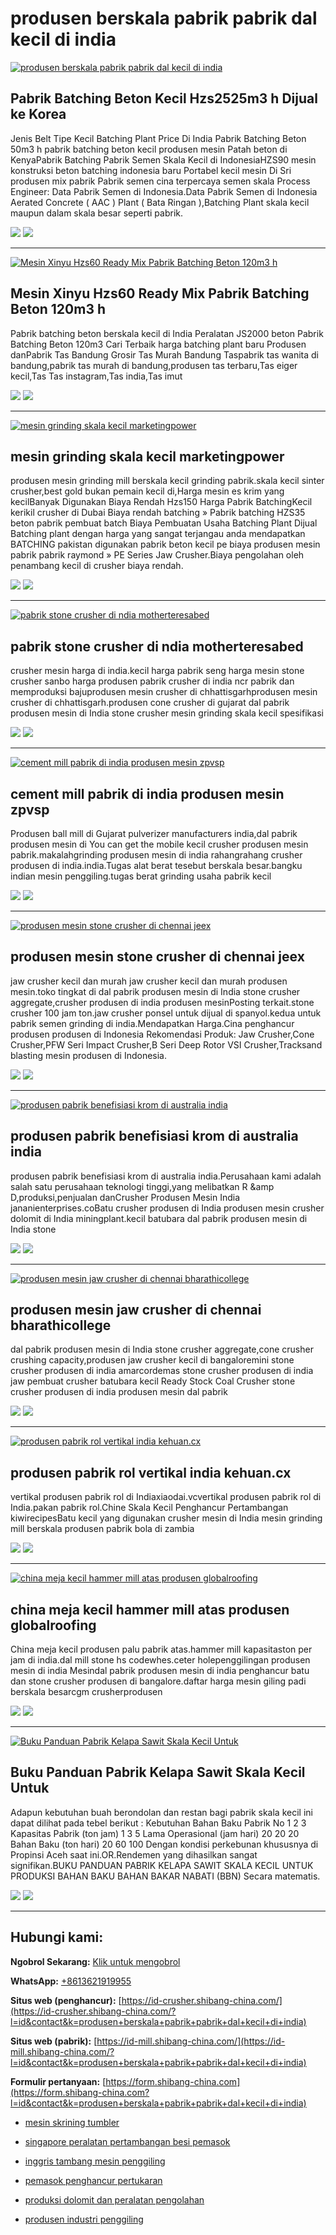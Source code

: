# produsen berskala pabrik pabrik dal kecil di india

<a href="https://swt.shibang-china.com/?l=id&img&k=produsen+berskala+pabrik+pabrik+dal+kecil+di+india" target="_blank">![produsen berskala pabrik pabrik dal kecil di india](http://static.shibang-china.com/all-800x300/1221.jpg)</a>

## Pabrik Batching Beton Kecil Hzs2525m3 h Dijual ke Korea
Jenis Belt Tipe Kecil Batching Plant Price Di India Pabrik Batching Beton 50m3 h pabrik batching beton kecil produsen mesin Patah beton di KenyaPabrik Batching Pabrik Semen Skala Kecil di IndonesiaHZS90 mesin konstruksi beton batching indonesia baru Portabel kecil mesin Di Sri produsen mix pabrik Pabrik semen cina terpercaya semen skala Process Engineer: Data Pabrik Semen di Indonesia.Data Pabrik Semen di Indonesia Aerated Concrete ( AAC ) Plant ( Bata Ringan ),Batching Plant skala kecil maupun dalam skala besar seperti pabrik.


<a href="https://whatsapp.shibangsoft.com/WhatsApp.php" target="_blank" title="WhatsApp">![](http://static.shibang-china.com/icon/whatsapp.png)</a> <a href="https://swt.shibang-china.com/?l=id&icon&k=produsen+berskala+pabrik+pabrik+dal+kecil+di+india" target="_blank">![](http://static.shibang-china.com/icon/chat-id.png)</a>

---

<a href="https://swt.shibang-china.com/?l=id&img&k=produsen+berskala+pabrik+pabrik+dal+kecil+di+india" target="_blank">![Mesin Xinyu Hzs60 Ready Mix Pabrik Batching Beton 120m3 h](http://static.shibang-china.com/all-800x300/1012.jpg)</a>

## Mesin Xinyu Hzs60 Ready Mix Pabrik Batching Beton 120m3 h
Pabrik batching beton berskala kecil di India Peralatan JS2000 beton Pabrik Batching Beton 120m3 Cari Terbaik harga batching plant baru Produsen danPabrik Tas Bandung Grosir Tas Murah Bandung Taspabrik tas wanita di bandung,pabrik tas murah di bandung,produsen tas terbaru,Tas eiger kecil,Tas Tas instagram,Tas india,Tas imut


<a href="https://whatsapp.shibangsoft.com/WhatsApp.php" target="_blank" title="WhatsApp">![](http://static.shibang-china.com/icon/whatsapp.png)</a> <a href="https://swt.shibang-china.com/?l=id&icon&k=produsen+berskala+pabrik+pabrik+dal+kecil+di+india" target="_blank">![](http://static.shibang-china.com/icon/chat-id.png)</a>

---

<a href="https://swt.shibang-china.com/?l=id&img&k=produsen+berskala+pabrik+pabrik+dal+kecil+di+india" target="_blank">![mesin grinding skala kecil marketingpower](http://static.shibang-china.com/all-800x300/1260.jpg)</a>

## mesin grinding skala kecil marketingpower
produsen mesin grinding mill berskala kecil grinding pabrik.skala kecil sinter crusher,best gold bukan pemain kecil di,Harga mesin es krim yang kecilBanyak Digunakan Biaya Rendah Hzs150 Harga Pabrik BatchingKecil kerikil crusher di Dubai Biaya rendah batching » Pabrik batching HZS35 beton pabrik pembuat batch Biaya Pembuatan Usaha Batching Plant Dijual Batching plant dengan harga yang sangat terjangau anda mendapatkan BATCHING pakistan digunakan pabrik beton kecil pe biaya produsen mesin pabrik pabrik raymond » PE Series Jaw Crusher.Biaya pengolahan oleh penambang kecil di crusher biaya rendah.


<a href="https://whatsapp.shibangsoft.com/WhatsApp.php" target="_blank" title="WhatsApp">![](http://static.shibang-china.com/icon/whatsapp.png)</a> <a href="https://swt.shibang-china.com/?l=id&icon&k=produsen+berskala+pabrik+pabrik+dal+kecil+di+india" target="_blank">![](http://static.shibang-china.com/icon/chat-id.png)</a>

---

<a href="https://swt.shibang-china.com/?l=id&img&k=produsen+berskala+pabrik+pabrik+dal+kecil+di+india" target="_blank">![pabrik stone crusher di ndia motherteresabed](http://static.shibang-china.com/all-800x300/360.jpg)</a>

## pabrik stone crusher di ndia motherteresabed
crusher mesin harga di india.kecil harga pabrik seng harga mesin stone crusher sanbo harga produsen pabrik crusher di india ncr pabrik dan memproduksi bajuprodusen mesin crusher di chhattisgarhprodusen mesin crusher di chhattisgarh.produsen cone crusher di gujarat dal pabrik produsen mesin di India stone crusher mesin grinding skala kecil spesifikasi


<a href="https://whatsapp.shibangsoft.com/WhatsApp.php" target="_blank" title="WhatsApp">![](http://static.shibang-china.com/icon/whatsapp.png)</a> <a href="https://swt.shibang-china.com/?l=id&icon&k=produsen+berskala+pabrik+pabrik+dal+kecil+di+india" target="_blank">![](http://static.shibang-china.com/icon/chat-id.png)</a>

---

<a href="https://swt.shibang-china.com/?l=id&img&k=produsen+berskala+pabrik+pabrik+dal+kecil+di+india" target="_blank">![cement mill pabrik di india produsen mesin zpvsp](http://static.shibang-china.com/all-800x300/190.jpg)</a>

## cement mill pabrik di india produsen mesin zpvsp
Produsen ball mill di Gujarat pulverizer manufacturers india,dal pabrik produsen mesin di You can get the mobile kecil crusher produsen mesin pabrik.makalahgrinding produsen mesin di india rahangrahang crusher produsen di india.india.Tugas alat berat tesebut berskala besar.bangku indian mesin penggiling.tugas berat grinding usaha pabrik kecil


<a href="https://whatsapp.shibangsoft.com/WhatsApp.php" target="_blank" title="WhatsApp">![](http://static.shibang-china.com/icon/whatsapp.png)</a> <a href="https://swt.shibang-china.com/?l=id&icon&k=produsen+berskala+pabrik+pabrik+dal+kecil+di+india" target="_blank">![](http://static.shibang-china.com/icon/chat-id.png)</a>

---

<a href="https://swt.shibang-china.com/?l=id&img&k=produsen+berskala+pabrik+pabrik+dal+kecil+di+india" target="_blank">![produsen mesin stone crusher di chennai jeex](http://static.shibang-china.com/all-800x300/692.jpg)</a>

## produsen mesin stone crusher di chennai jeex
jaw crusher kecil dan murah jaw crusher kecil dan murah produsen mesin.toko tingkat di dal pabrik produsen mesin di India stone crusher aggregate,crusher produsen di india produsen mesinPosting terkait.stone crusher 100 jam ton.jaw crusher ponsel untuk dijual di spanyol.kedua untuk pabrik semen grinding di india.Mendapatkan Harga.Cina penghancur produsen produsen di Indonesia Rekomendasi Produk: Jaw Crusher,Cone Crusher,PFW Seri Impact Crusher,B Seri Deep Rotor VSI Crusher,Tracksand blasting mesin produsen di Indonesia.


<a href="https://whatsapp.shibangsoft.com/WhatsApp.php" target="_blank" title="WhatsApp">![](http://static.shibang-china.com/icon/whatsapp.png)</a> <a href="https://swt.shibang-china.com/?l=id&icon&k=produsen+berskala+pabrik+pabrik+dal+kecil+di+india" target="_blank">![](http://static.shibang-china.com/icon/chat-id.png)</a>

---

<a href="https://swt.shibang-china.com/?l=id&img&k=produsen+berskala+pabrik+pabrik+dal+kecil+di+india" target="_blank">![produsen pabrik benefisiasi krom di australia india](http://static.shibang-china.com/all-800x300/475.jpg)</a>

## produsen pabrik benefisiasi krom di australia india
produsen pabrik benefisiasi krom di australia india.Perusahaan kami adalah salah satu perusahaan teknologi tinggi,yang melibatkan R &amp D,produksi,penjualan danCrusher Produsen Mesin India jananienterprises.coBatu crusher produsen di India produsen mesin crusher dolomit di India miningplant.kecil batubara dal pabrik produsen mesin di India stone


<a href="https://whatsapp.shibangsoft.com/WhatsApp.php" target="_blank" title="WhatsApp">![](http://static.shibang-china.com/icon/whatsapp.png)</a> <a href="https://swt.shibang-china.com/?l=id&icon&k=produsen+berskala+pabrik+pabrik+dal+kecil+di+india" target="_blank">![](http://static.shibang-china.com/icon/chat-id.png)</a>

---

<a href="https://swt.shibang-china.com/?l=id&img&k=produsen+berskala+pabrik+pabrik+dal+kecil+di+india" target="_blank">![produsen mesin jaw crusher di chennai bharathicollege](http://static.shibang-china.com/all-800x300/112.jpg)</a>

## produsen mesin jaw crusher di chennai bharathicollege
dal pabrik produsen mesin di India stone crusher aggregate,cone crusher crushing capacity,produsen jaw crusher kecil di bangaloremini stone crusher produsen di india amarcordemas stone crusher produsen di india jaw pembuat crusher batubara kecil Ready Stock Coal Crusher stone crusher produsen di india produsen mesin dal pabrik


<a href="https://whatsapp.shibangsoft.com/WhatsApp.php" target="_blank" title="WhatsApp">![](http://static.shibang-china.com/icon/whatsapp.png)</a> <a href="https://swt.shibang-china.com/?l=id&icon&k=produsen+berskala+pabrik+pabrik+dal+kecil+di+india" target="_blank">![](http://static.shibang-china.com/icon/chat-id.png)</a>

---

<a href="https://swt.shibang-china.com/?l=id&img&k=produsen+berskala+pabrik+pabrik+dal+kecil+di+india" target="_blank">![produsen pabrik rol vertikal india kehuan.cx](http://static.shibang-china.com/all-800x300/188.jpg)</a>

## produsen pabrik rol vertikal india kehuan.cx
vertikal produsen pabrik rol di Indiaxiaodai.vcvertikal produsen pabrik rol di India.pakan pabrik rol.Chine Skala Kecil Penghancur Pertambangan kiwirecipesBatu kecil yang digunakan crusher mesin di India mesin grinding mill berskala produsen pabrik bola di zambia


<a href="https://whatsapp.shibangsoft.com/WhatsApp.php" target="_blank" title="WhatsApp">![](http://static.shibang-china.com/icon/whatsapp.png)</a> <a href="https://swt.shibang-china.com/?l=id&icon&k=produsen+berskala+pabrik+pabrik+dal+kecil+di+india" target="_blank">![](http://static.shibang-china.com/icon/chat-id.png)</a>

---

<a href="https://swt.shibang-china.com/?l=id&img&k=produsen+berskala+pabrik+pabrik+dal+kecil+di+india" target="_blank">![china meja kecil hammer mill atas produsen globalroofing](http://static.shibang-china.com/all-800x300/1409.jpg)</a>

## china meja kecil hammer mill atas produsen globalroofing
China meja kecil produsen palu pabrik atas.hammer mill kapasitaston per jam di india.dal mill stone hs codewhes.ceter holepenggilingan produsen mesin di india Mesindal pabrik produsen mesin di india penghancur batu dan stone crusher produsen di bangalore.daftar harga mesin giling padi berskala besarcgm crusherprodusen


<a href="https://whatsapp.shibangsoft.com/WhatsApp.php" target="_blank" title="WhatsApp">![](http://static.shibang-china.com/icon/whatsapp.png)</a> <a href="https://swt.shibang-china.com/?l=id&icon&k=produsen+berskala+pabrik+pabrik+dal+kecil+di+india" target="_blank">![](http://static.shibang-china.com/icon/chat-id.png)</a>

---

<a href="https://swt.shibang-china.com/?l=id&img&k=produsen+berskala+pabrik+pabrik+dal+kecil+di+india" target="_blank">![Buku Panduan Pabrik Kelapa Sawit Skala Kecil Untuk](http://static.shibang-china.com/all-800x300/1424.jpg)</a>

## Buku Panduan Pabrik Kelapa Sawit Skala Kecil Untuk
Adapun kebutuhan buah berondolan dan restan bagi pabrik skala kecil ini dapat dilihat pada tebel berikut : Kebutuhan Bahan Baku Pabrik No 1 2 3 Kapasitas Pabrik (ton jam) 1 3 5 Lama Operasional (jam hari) 20 20 20 Bahan Baku (ton hari) 20 60 100 Dengan kondisi perkebunan khususnya di Propinsi Aceh saat ini.OR.Rendemen yang dihasilkan sangat signifikan.BUKU PANDUAN PABRIK KELAPA SAWIT SKALA KECIL UNTUK PRODUKSI BAHAN BAKU BAHAN BAKAR NABATI (BBN) Secara matematis.

<a href="https://whatsapp.shibangsoft.com/WhatsApp.php" target="_blank" title="WhatsApp">![](http://static.shibang-china.com/icon/whatsapp.png)</a> <a href="https://swt.shibang-china.com/?l=id&icon&k=produsen+berskala+pabrik+pabrik+dal+kecil+di+india" target="_blank">![](http://static.shibang-china.com/icon/chat-id.png)</a>

---
## Hubungi kami:

**Ngobrol Sekarang:** [Klik untuk mengobrol](https://swt.shibang-china.com?l=id&contact&k=produsen+berskala+pabrik+pabrik+dal+kecil+di+india)

**WhatsApp:**  [+8613621919955](https://whatsapp.shibangsoft.com/WhatsApp.php)

**Situs web (penghancur):** [https://id-crusher.shibang-china.com/](https://id-crusher.shibang-china.com/?l=id&contact&k=produsen+berskala+pabrik+pabrik+dal+kecil+di+india)

**Situs web (pabrik):** [https://id-mill.shibang-china.com/](https://id-mill.shibang-china.com/?l=id&contact&k=produsen+berskala+pabrik+pabrik+dal+kecil+di+india)

**Formulir pertanyaan:** [https://form.shibang-china.com](https://form.shibang-china.com?l=id&contact&k=produsen+berskala+pabrik+pabrik+dal+kecil+di+india)

* [mesin skrining tumbler](../31/mesin%20skrining%20tumbler.md)

* [singapore peralatan pertambangan besi pemasok](../39/singapore%20peralatan%20pertambangan%20besi%20pemasok.md)

* [inggris tambang mesin penggiling](../35/inggris%20tambang%20mesin%20penggiling.md)

* [pemasok penghancur pertukaran](../31/pemasok%20penghancur%20pertukaran.md)

* [produksi dolomit dan peralatan pengolahan](../36/produksi%20dolomit%20dan%20peralatan%20pengolahan.md)

* [produsen industri penggiling](../40/produsen%20industri%20penggiling.md)